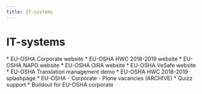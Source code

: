 ```yaml
---
title: IT-systems
---
```


# IT-systems

<div style="display:none" class="generated_start"></div>
* EU-OSHA Corporate website
* EU-OSHA HWC 2018-2019 website
* EU-OSHA NAPO website
* EU-OSHA OiRA website
* EU-OSHA VeSafe website
* EU-OSHA Translation management demo
* EU-OSHA HWC 2018-2019 splashpage
* EU-OSHA - Corporate - Plone vacancies (ARCHIVE)
* Quizz support
* Buildout for EU-OSHA corporate
<div style="display:none" class="generated_end"></div>
